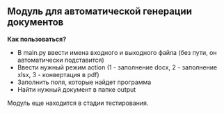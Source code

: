 ## Модуль для автоматической генерации документов

**Как пользоваться?**

- В main.py ввести имена входного и выходного файла (без пути, он автоматически подставится)
- Ввести нужный режим action (1 - заполнение docx, 2 - заполнение xlsx, 3 - конвертация в pdf)
- Заполнить поля, которые найдет программа
- Найти нужный документ в папке output

Модуль еще находится в стадии тестирования.
